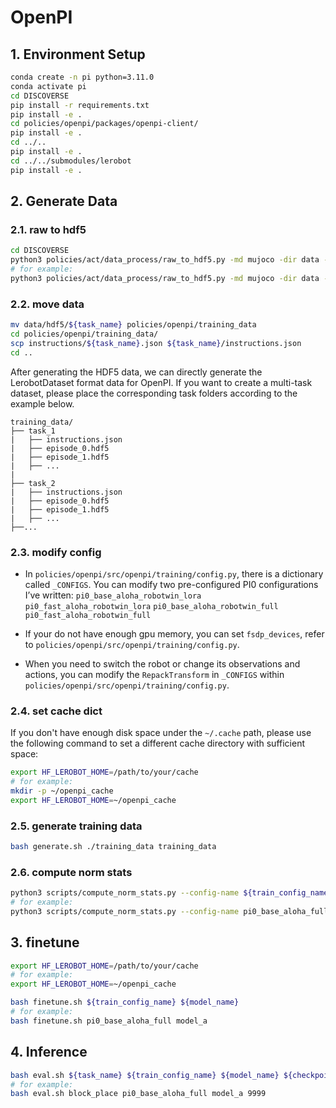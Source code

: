 # OpenPI
## 1. Environment Setup

```bash
conda create -n pi python=3.11.0
conda activate pi
cd DISCOVERSE
pip install -r requirements.txt
pip install -e .
cd policies/openpi/packages/openpi-client/
pip install -e .
cd ../..
pip install -e .
cd ../../submodules/lerobot
pip install -e .
```

## 2. Generate Data

### 2.1. raw to hdf5
```bash
cd DISCOVERSE
python3 policies/act/data_process/raw_to_hdf5.py -md mujoco -dir data -tn ${task_name}  -vn ${video_names}
# for example:
python3 policies/act/data_process/raw_to_hdf5.py -md mujoco -dir data -tn block_place -vn cam_0 cam_1
```

### 2.2. move data

```bash
mv data/hdf5/${task_name} policies/openpi/training_data
cd policies/openpi/training_data/
scp instructions/${task_name}.json ${task_name}/instructions.json
cd ..
```
After generating the HDF5 data, we can directly generate the LerobotDataset format data for OpenPI.
If you want to create a multi-task dataset, please place the corresponding task folders according to the example below.

```
training_data/  
├── task_1
|   ├── instructions.json  
|   ├── episode_0.hdf5  
|   ├── episode_1.hdf5  
|   ├── ...  
|
├── task_2
|   ├── instructions.json  
|   ├── episode_0.hdf5  
|   ├── episode_1.hdf5  
|   ├── ...  
├──...
```

### 2.3. modify config
- In `policies/openpi/src/openpi/training/config.py`, there is a dictionary called `_CONFIGS`. You can modify two pre-configured PI0 configurations I’ve written:
`pi0_base_aloha_robotwin_lora` 
`pi0_fast_aloha_robotwin_lora`
`pi0_base_aloha_robotwin_full`
`pi0_fast_aloha_robotwin_full`

- If your do not have enough gpu memory, you can set `fsdp_devices`, refer to `policies/openpi/src/openpi/training/config.py`.

- When you need to switch the robot or change its observations and actions, you can modify the `RepackTransform` in `_CONFIGS` within `policies/openpi/src/openpi/training/config.py`.

### 2.4. set cache dict
If you don't have enough disk space under the `~/.cache` path, please use the following command to set a different cache directory with sufficient space:
```bash
export HF_LEROBOT_HOME=/path/to/your/cache
# for example: 
mkdir -p ~/openpi_cache
export HF_LEROBOT_HOME=~/openpi_cache
```

### 2.5. generate training data
```bash
bash generate.sh ./training_data training_data
```

### 2.6. compute norm stats
```bash
python3 scripts/compute_norm_stats.py --config-name ${train_config_name}
# for example:
python3 scripts/compute_norm_stats.py --config-name pi0_base_aloha_full
```

## 3. finetune

```bash
export HF_LEROBOT_HOME=/path/to/your/cache
# for example: 
export HF_LEROBOT_HOME=~/openpi_cache
```
```bash
bash finetune.sh ${train_config_name} ${model_name}
# for example:
bash finetune.sh pi0_base_aloha_full model_a
```

## 4. Inference
```bash
bash eval.sh ${task_name} ${train_config_name} ${model_name} ${checkpoint}
# for example:
bash eval.sh block_place pi0_base_aloha_full model_a 9999
```
